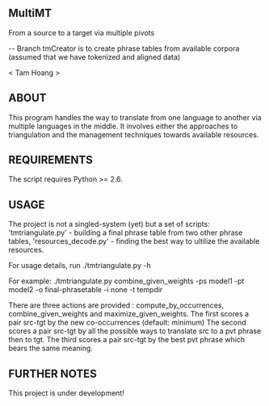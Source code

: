 
MultiMT
------

From a source to a target via multiple pivots

-- Branch tmCreator is to create phrase tables from available corpora (assumed that we have tokenized and aligned data)

< Tam Hoang >

ABOUT
-----

This program handles the way to translate from one language to another via multiple languages in the middle. It involves either the approaches to triangulation and the management techniques towards available resources.

REQUIREMENTS
------------

The script requires Python >= 2.6.


USAGE
-----

The project is not a singled-system (yet) but a set of scripts: 'tmtriangulate.py' - building a final phrase table from two other phrase tables, 'resources\_decode.py' - finding the best way to ultilize the available resources.

For usage details, run ./tmtriangulate.py -h

For example: ./tmtriangulate.py combine\_given\_weights -ps model1 -pt model2 -o final-phrasetable -i none -t tempdir

There are three actions are provided : compute\_by\_occurrences, combine\_given\_weights and maximize\_given\_weights. 
The first scores a pair src-tgt by the new co-occurrences (default: minimum)
The second scores a pair src-tgt by all the possible ways to translate src to a pvt phrase then to tgt. 
The third scores a pair src-tgt by the best pvt phrase which bears the same meaning.

FURTHER NOTES
-------------

This project is under development! 
